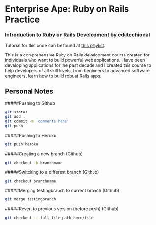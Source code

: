 Enterprise Ape: Ruby on Rails Practice
========================================

### Introduction to Ruby on Rails Development by edutechional

Tutorial for this code can be found at [this playlist](https://www.youtube.com/playlist?list=PLgYiyoyNPrv-j6vFyXP8mgRyvpRqFkjb8).

This is a comprehensive Ruby on Rails development course created for individuals who want to build powerful web applications. I have been developing applications for the past decade and I created this course to help developers of all skill levels, from beginners to advanced software engineers, learn how to build robust Rails apps.

## Personal Notes

#####Pushing to Github
```bash
git status
git add .
git commit -m 'comments here'
git push
```

#####Pushing to Heroku
```bash
git push heroku
```

#####Creating a new branch (Github)
```bash
git checkout -b branchname
```

#####Switching to a different branch (Github)
```bash
git checkout branchname
```

#####Merging testingbranch to current branch (Github)
```bash
git merge testingbranch
```

#####Revert to previous version (before push) (Github)
```bash
git checkout -- full_file_path_here/file
```